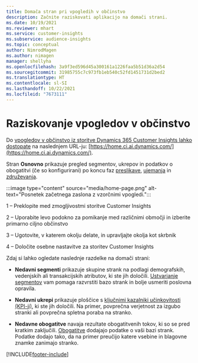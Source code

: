```yaml
---
title: Domača stran pri vpogledih v občinstvo
description: Začnite raziskovati aplikacijo na domači strani.
ms.date: 10/19/2021
ms.reviewer: mhart
ms.service: customer-insights
ms.subservice: audience-insights
ms.topic: conceptual
author: NimrodMagen
ms.author: nimagen
manager: shellyha
ms.openlocfilehash: 3a9f3ed596d45a300161a1226faa5b51d36a2d54
ms.sourcegitcommit: 31985755c7c973fb1eb540c52fd1451731d2bed2
ms.translationtype: HT
ms.contentlocale: sl-SI
ms.lasthandoff: 10/22/2021
ms.locfileid: "7673111"
---
```

# <a name="explore-audience-insights"></a>Raziskovanje vpogledov v občinstvo

Do [vpogledov v občinstvo iz storitve Dynamics 365 Customer Insights lahko dostopate](https://home.ci.ai.dynamics.com/) na naslednjem URL-ju: [https://home.ci.ai.dynamics.com/](https://home.ci.ai.dynamics.com/).

Stran **Osnovno** prikazuje pregled segmentov, ukrepov in podatkov o obogatitvi (če so konfigurirani) po koncu faz [preslikave](map-entities.md), [ujemanja](match-entities.md) in [združevanja](merge-entities.md).

:::image type="content" source="media/home-page.png" alt-text="Posnetek začetnega zaslona z vzorčnimi vpogledi.":::

1 – Preklopite med zmogljivostmi storitve Customer Insights 

2 – Uporabite levo podokno za pomikanje med različnimi območji in izberite primarno ciljno občinstvo

3 – Ugotovite, v katerem okolju delate, in upravljajte okolja kot skrbnik

4 – Določite osebne nastavitve za storitev Customer Insights

Zdaj si lahko ogledate naslednje razdelke na domači strani:

- **Nedavni segmenti** prikazuje skupine strank na podlagi demografskih, vedenjskih ali transakcijskih atributov, ki ste jih določili. [Ustvarjanje segmentov](segments.md) vam pomaga razvrstiti bazo strank in bolje usmeriti poslovna opravila.

- **Nedavni ukrepi** prikazuje ploščice s [ključnimi kazalniki učinkovitosti (KPI-ji)](measures.md), ki ste jih določili. Na primer, povprečna verjetnost za izgubo stranki ali povprečna spletna poraba na stranko.

- **Nedavne obogatitve** navaja rezultate obogatitvenih tokov, ki so se pred kratkim zaključili. [Obogatitve](enrichment-hub.md) dodajajo podatke o vaši bazi strank. Podatke dodajo tako, da na primer preučijo katere vsebine in blagovne znamke zanimajo stranko.


[!INCLUDE[footer-include](../includes/footer-banner.md)]
